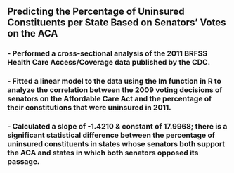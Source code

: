 ## Predicting the Percentage of Uninsured Constituents per State Based on Senators’ Votes on the ACA
### - Performed a cross-sectional analysis of the 2011 BRFSS Health Care Access/Coverage data published by the CDC.
### - Fitted a linear model to the data using the lm function in R to analyze the correlation between the 2009 voting decisions of senators on the Affordable Care Act and the percentage of their constitutions that were uninsured in 2011.
### - Calculated a slope of -1.4210 & constant of 17.9968; there is a significant statistical difference between the percentage of uninsured constituents in states whose senators both support the ACA and states in which both senators opposed its passage.
